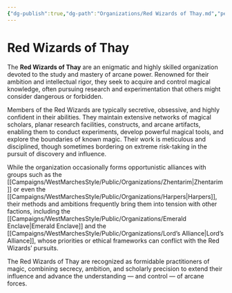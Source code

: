 ```yaml
---
{"dg-publish":true,"dg-path":"Organizations/Red Wizards of Thay.md","permalink":"/organizations/red-wizards-of-thay/","tags":["organization","arcane","sword-coast"],"dgShowFileTree":true}
---
```


# **Red Wizards of Thay**

The **Red Wizards of Thay** are an enigmatic and highly skilled organization devoted to the study and mastery of arcane power. Renowned for their ambition and intellectual rigor, they seek to acquire and control magical knowledge, often pursuing research and experimentation that others might consider dangerous or forbidden.

Members of the Red Wizards are typically secretive, obsessive, and highly confident in their abilities. They maintain extensive networks of magical scholars, planar research facilities, constructs, and arcane artifacts, enabling them to conduct experiments, develop powerful magical tools, and explore the boundaries of known magic. Their work is meticulous and disciplined, though sometimes bordering on extreme risk-taking in the pursuit of discovery and influence.

While the organization occasionally forms opportunistic alliances with groups such as the [[Campaigns/WestMarchesStyle/Public/Organizations/Zhentarim\|Zhentarim]] or even the [[Campaigns/WestMarchesStyle/Public/Organizations/Harpers\|Harpers]], their methods and ambitions frequently bring them into tension with other factions, including the [[Campaigns/WestMarchesStyle/Public/Organizations/Emerald Enclave\|Emerald Enclave]] and the [[Campaigns/WestMarchesStyle/Public/Organizations/Lord’s Alliance\|Lord’s Alliance]], whose priorities or ethical frameworks can conflict with the Red Wizards’ pursuits.

The Red Wizards of Thay are recognized as formidable practitioners of magic, combining secrecy, ambition, and scholarly precision to extend their influence and advance the understanding — and control — of arcane forces.
